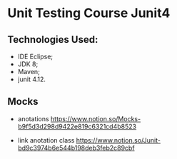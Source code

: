 # Unit Testing Course Junit4

## Technologies Used:
- IDE Eclipse;
- JDK 8;
- Maven;
- junit 4.12.

## Mocks
- anotations
https://www.notion.so/Mocks-b9f5d3d298d9422e819c6321cd4b8523

* link anotation class
https://www.notion.so/Junit-bd9c3974b6e544b198deb3feb2c89cbf
